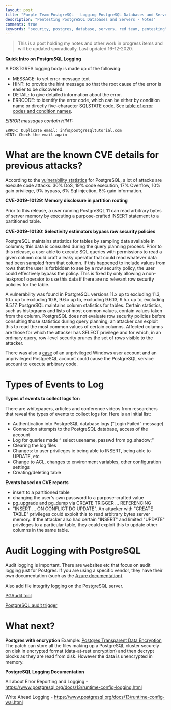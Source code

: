 ```yaml
---
layout: post
title: "Purple Team PostgreSQL - Logging PostgreSQL Databases and Servers"
description: "Pentesting PostgreSQL Databases and Servers - Notes"
comments: true
keywords: "security, postgres, database, servers, red team, pentesting"
---
```


> This is a post holding my notes and other work in progress items and will be updated sporadically.  Last updated 16-12-2020.

**Quick Intro on PostgreSQL Logging**

A POSTGRES logging body is made up of the following:

* MESSAGE: to set error message text
* HINT: to provide the hint message so that the root cause of the error is easier to be discovered.
* DETAIL: to give detailed information about the error.
* ERRCODE: to identify the error code, which can be either by condition name or directly five-character SQLSTATE code. See [table of error codes and condition names](https://www.postgresql.org/docs/current/static/errcodes-appendix.html).

*ERROR messages contain HINT:*

    ERROR: Duplicate email: info@postgresqltutorial.com
    HINT: Check the email again

# What are the known CVE details for previous attacks?

According to the [vulnerability statistics](https://www.cvedetails.com/vendor/336/Postgresql.html) for PostgreSQL, a lot of attacks are execute code attacks. 30% DoS, 19% code execution, 17% Overflow, 10% gain privilege, 9% bypass, 6% Sql injection, 8% gain information.

**CVE-2019-10129: Memory disclosure in partition routing**

Prior to this release, a user running PostgreSQL 11 can read arbitrary bytes of server memory by executing a purpose-crafted INSERT statement to a partitioned table.


**CVE-2019-10130: Selectivity estimators bypass row security policies**

PostgreSQL maintains statistics for tables by sampling data available in columns; this data is consulted during the query planning process. Prior to this release, a user able to execute SQL queries with permissions to read a given column could craft a leaky operator that could read whatever data had been sampled from that column. If this happened to include values from rows that the user is forbidden to see by a row security policy, the user could effectively bypass the policy. This is fixed by only allowing a non-leakproof operator to use this data if there are no relevant row security policies for the table.

A vulnerability was found in PostgreSQL versions 11.x up to excluding 11.3, 10.x up to excluding 10.8, 9.6.x up to, excluding 9.6.13, 9.5.x up to, excluding 9.5.17. PostgreSQL maintains column statistics for tables. Certain statistics, such as histograms and lists of most common values, contain values taken from the column. PostgreSQL does not evaluate row security policies before consulting those statistics during query planning; an attacker can exploit this to read the most common values of certain columns. Affected columns are those for which the attacker has SELECT privilege and for which, in an ordinary query, row-level security prunes the set of rows visible to the attacker.


There was also a [case](https://www.postgresql.org/about/news/1939/) of an unprivileged Windows user account and an unprivileged PostgreSQL account could cause the PostgreSQL service account to execute arbitrary code.

# Types of Events to Log

**Types of events to collect logs for:**

There are whitepapers, articles and conference videos from researchers that reveal the types of events to collect logs for.  Here is an initial list:

* Authentication into PostgreSQL database logs (“Login Failed” message)
* Connection attempts to the PostgreSQL database, access of the account 
* Log for queries made “ select usename, passwd from pg_shadow;“
* Clearing the log files
* Changes: to user privileges ie being able to INSERT, being able to UPDATE, etc
* Change to ACL, changes to environment variables, other configuration settings
* Creating/deleting table

**Events based on CVE reports**

* insert to a partitioned table
* changing the user's own password to a purpose-crafted value
* pg_upgrade and pg_dump via CREATE TRIGGER ... REFERENCING
* "INSERT ... ON CONFLICT DO UPDATE". An attacker with "CREATE TABLE" privileges could exploit this to read arbitrary bytes server memory. If the attacker also had certain "INSERT" and limited "UPDATE" privileges to a particular table, they could exploit this to update other columns in the same table.


# Audit Logging with PostgreSQL

Audit logging is important. There are websites etc that focus on audit logging just for Postgres. If you are using a specific vendor, they have their own documentation (such as the [Azure documentation](https://docs.microsoft.com/en-us/azure/postgresql/concepts-audit)).

Also add file integrity logging on the PostgreSQL server.

[PGAudit tool](https://github.com/2ndQuadrant/pgaudit)

[PostgreSQL audit trigger](https://github.com/2ndQuadrant/audit-trigger)

# What next?

**Postgres with encryption**
Example: [Postgres Transparent Data Encryption](https://www.cybertec-postgresql.com/en/products/postgresql-transparent-data-encryption/)
The patch can store all the files making up a PostgreSQL cluster securely on disk in encrypted format (data-at-rest encryption) and then decrypt blocks as they are read from disk. However the data is unencrypted in memory. 

**PostgreSQL Logging Documentation**

All about Error Reporting and Logging - https://www.postgresql.org/docs/13/runtime-config-logging.html

Write Ahead Logging - https://www.postgresql.org/docs/13/runtime-config-wal.html
